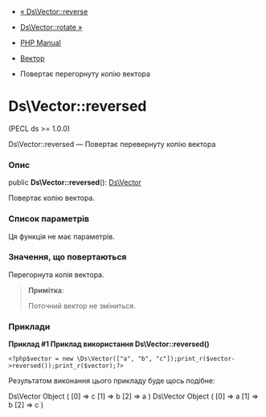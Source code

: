 - [« Ds\Vector::reverse](ds-vector.reverse.md)
- [Ds\Vector::rotate »](ds-vector.rotate.md)

- [PHP Manual](index.md)
- [Вектор](class.ds-vector.md)
- Повертає перегорнуту копію вектора

# Ds\Vector::reversed

(PECL ds \>= 1.0.0)

Ds\Vector::reversed — Повертає перевернуту копію вектора

### Опис

public **Ds\Vector::reversed**(): [Ds\Vector](class.ds-vector.md)

Повертає копію вектора.

### Список параметрів

Ця функція не має параметрів.

### Значення, що повертаються

Перегорнута копія вектора.

> **Примітка**:
>
> Поточний вектор не зміниться.

### Приклади

**Приклад #1 Приклад використання **Ds\Vector::reversed()****

` <?php$vector = new \Ds\Vector(["a", "b", "c"]);print_r($vector->reversed());print_r($vector);?> `

Результатом виконання цього прикладу буде щось подібне:

Ds\Vector Object
(
[0] => c
[1] => b
[2] => a
)
Ds\Vector Object
(
[0] => a
[1] => b
[2] => c
)
